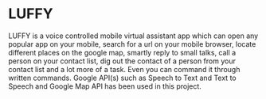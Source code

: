 # LUFFY
 LUFFY is a voice controlled mobile virtual assistant app which can open any popular app on your mobile, search for a url on your mobile browser, locate different places on the google map, smartly reply to small talks, call a person on your contact list, dig out the contact of a person from your contact list and a lot more of a task. Even you can command it through written commands. Google API(s) such as Speech to Text and Text to Speech and Google Map API has been used in this project.
